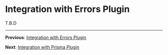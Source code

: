# Integration with Errors Plugin

T.B.D

---

**Previous**: [Integration with Errors Plugin](./04-integration-with-errors-plugin.md)

**Next**: [Integration with Prisma Plugin](./05-integration-with-prisma-plugin.md)
